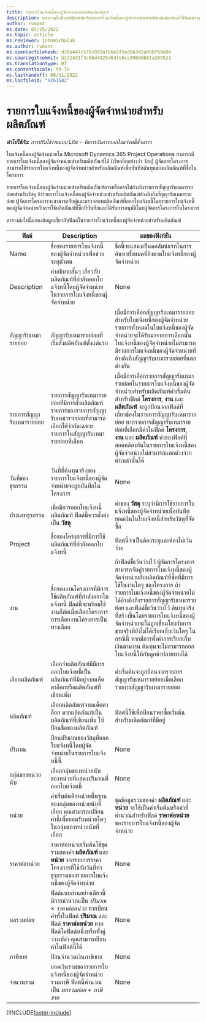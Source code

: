 ```yaml
---
title: รายการใบแจ้งหนี้ของผู้จัดจำหน่ายสำหรับผลิตภัณฑ์
description: บทความนี้อธิบายวิธีการบันทึกรายการใบแจ้งหนี้ของผู้จัดจำหน่ายสำหรับผลิตภัณฑ์และใช้ฟิลด์ต่างๆ เพื่อบันทึกการซื้อผลิตภัณฑ์จากผู้จัดจำหน่าย
author: rumant
ms.date: 03/25/2022
ms.topic: article
ms.reviewer: johnmichalak
ms.author: rumant
ms.openlocfilehash: d38a447c576c095a7bbe2f5ed84342a88bf69a9b
ms.sourcegitcommit: b2224d1f3c0bd4925d647e6ca3960db81a209521
ms.translationtype: HT
ms.contentlocale: th-TH
ms.lasthandoff: 08/11/2022
ms.locfileid: "9261582"
---
```

# <a name="vendor-invoice-lines-for-products"></a>รายการใบแจ้งหนี้ของผู้จัดจำหน่ายสำหรับผลิตภัณฑ์

_**นำไปใช้กับ:** การปรับใช้งานแบบ Lite - จัดการกับการออกใบแจ้งหนี้ชั่วคราว_

ใบแจ้งหนี้ของผู้จัดจำหน่ายใน Microsoft Dynamics 365 Project Operations สามารถมีรายการใบแจ้งหนี้ของผู้จัดจำหน่ายสำหรับผลิตภัณฑ์ได้ (เรียกอีกอย่างว่า วัสดุ) ผู้จัดการโครงการสามารถใช้รายการใบแจ้งหนี้ของผู้จัดจำหน่ายสำหรับผลิตภัณฑ์เพื่อบันทึกต้นทุนของผลิตภัณฑ์ที่ซื้อในโครงการ

รายการใบแจ้งหนี้ของผู้จัดจำหน่ายสำหรับผลิตภัณฑ์อาจหรืออาจไม่อ้างอิงรายการสัญญารับเหมารายย่อยสำหรับวัสดุ ถ้ารายการใบแจ้งหนี้ของผู้จัดจำหน่ายสำหรับผลิตภัณฑ์อ้างอิงถึงสัญญารับเหมารายย่อย ผู้จัดการโครงการจะสามารถจับคู่และตรวจสอบผลิตภัณฑ์ที่ออกใบแจ้งหนี้โดยรายการใบแจ้งหนี้ของผู้จัดจำหน่ายกับการใช้ผลิตภัณฑ์ที่ซื้อที่บันทึกและได้รับการอนุมัติโดยผู้จัดการโครงการในโครงการ

ตารางต่อไปนี้แสดงข้อมูลเกี่ยวกับฟิลด์ในรายการใบแจ้งหนี้ของผู้จัดจำหน่ายสำหรับผลิตภัณฑ์

| ฟิลด์ | Description | ผลของฟังก์ชัน |
| --- | --- | --- |
| Name | ชื่อของรายการใบแจ้งหนี้ของผู้จัดจำหน่ายเพื่อช่วยระบุตัวตน | ชื่อนี้จะแสดงเป็นคอลัมน์แรกในการค้นหาทั้งหมดที่อิงตามใบแจ้งหนี้ของผู้จัดจำหน่าย |
| Description | คำอธิบายสั้นๆ เกี่ยวกับผลิตภัณฑ์ที่กำลังออกใบแจ้งหนี้โดยผู้จัดจำหน่ายในรายการใบแจ้งหนี้ของผู้จัดจำหน่าย | None |
| สัญญารับเหมารายย่อย | สัญญารับเหมารายย่อยที่เริ่มสั่งผลิตภัณฑ์ตั้งแต่แรก | เมื่อมีการเลือกสัญญารับเหมารายย่อยสำหรับใบแจ้งหนี้ของผู้จัดจำหน่าย รายการทั้งหมดในใบแจ้งหนี้ของผู้จัดจำหน่ายจะได้รับมาจากการเลือกนั้น ใบแจ้งหนี้ของผู้จัดจำหน่ายไม่สามารถมีรายการใบแจ้งหนี้ของผู้จัดจำหน่ายที่อ้างอิงถึงสัญญารับเหมารายย่อยที่แตกต่างกัน |
| รายการสัญญารับเหมารายย่อย | รายการสัญญารับเหมารายย่อยที่มีการสั่งผลิตภัณฑ์ รายการของรายการสัญญารับเหมารายย่อยที่สามารถเลือกได้จำกัดเฉพาะรายการในสัญญารับเหมารายย่อยที่เลือก | เมื่อมีการเลือกรายการสัญญารับเหมารายย่อยในรายการใบแจ้งหนี้ของผู้จัดจำหน่ายสำหรับผลิตภัณฑ์ค่าเริ่มต้นสำหรับฟิลด์ **โครงการ**, **งาน** และ **ผลิตภัณฑ์** จะถูกป้อนจากฟิลด์ที่เกี่ยวข้องในรายการสัญญารับเหมารายย่อย หากรายการสัญญารับเหมารายย่อยที่เลือกมีค่าในฟิลด์ **โครงการ**, **งาน** และ **ผลิตภัณฑ์** ค่าของฟิลด์ที่สอดคล้องกันในรายการใบแจ้งหนี้ของผู้จัดจำหน่ายไม่สามารถแตกต่างจากค่าเหล่านั้นได้ |
| วันที่ของธุรกรรม | วันที่ที่ต้นทุนจริงของรายการใบแจ้งหนี้ของผู้จัดจำหน่ายจะถูกบันทึกในโครงการ | None|
| ประเภทธุรกรรม | เมื่อมีการออกใบแจ้งหนี้ผลิตภัณฑ์ ฟิลด์นี้ควรตั้งค่าเป็น **วัสดุ** | ค่าของ **วัสดุ** ระบุว่ามีการใช้รายการใบแจ้งหนี้ของผู้จัดจำหน่ายเพื่อบันทึกยอดเงินในใบแจ้งหนี้สำหรับวัสดุที่จัดซื้อ |
| Project | ชื่อของโครงการที่มีการใช้ผลิตภัณฑ์ที่กำลังออกใบแจ้งหนี้ | ฟิลด์นี้จำเป็นต้องระบุและต้องไม่เว้นว่าง |
| งาน | ชื่อของงานโครงการที่มีการใช้ผลิตภัณฑ์ที่กำลังออกใบแจ้งหนี้ ฟิลด์นี้จะพร้อมใช้งานก็ต่อเมื่อเลือกโครงการ การเลือกงานโครงการเป็นทางเลือก | ถ้าฟิลด์นี้เว้นว่างไว้ ผู้จัดการโครงการสามารถจับคู่รายการใบแจ้งหนี้ของผู้จัดจำหน่ายกับผลิตภัณฑ์ที่ซื้อที่มีการใช้ในงานใดๆ ของโครงการ ถ้ารายการใบแจ้งหนี้ของผู้จัดจำหน่ายไม่ได้อ้างอิงถึงรายการสัญญารับเหมารายย่อย และฟิลด์นี้เว้นว่างไว้ ต้นทุนจริงที่สร้างขึ้นโดยรายการใบแจ้งหนี้ของผู้จัดจำหน่ายจะไม่ถูกเชื่อมโยงกับการขายจริงที่ยังไม่ได้เรียกเก็บเงินใดๆ ในกรณีนี้ หากมีการตั้งค่าการเรียกเก็บเงินตามงาน ต้นทุนจะไม่สามารถออกใบแจ้งหนี้ให้กับลูกค้าปลายทางได้ |
| เลือกผลิตภัณฑ์ | เลือกว่าผลิตภัณฑ์มีมีการออกใบแจ้งหนี้เป็นผลิตภัณฑ์ที่มีอยู่จากแค็ตตาล็อกหรือผลิตภัณฑ์ที่เขียนเพิ่ม | ค่าเริ่มต้นจะถูกป้อนจากรายการสัญญารับเหมารายย่อยเมื่อเลือกรายการสัญญารับเหมารายย่อย |
| ผลิตภัณฑ์ | เลือกผลิตภัณฑ์จากแค็ตตาล็อก หากผลิตภัณฑ์เป็นผลิตภัณฑ์ที่เขียนเพิ่ม ให้ป้อนชื่อของผลิตภัณฑ์ | ฟิลด์นี้ใช้เพื่อป้อนราคาซื้อเริ่มต้นสำหรับผลิตภัณฑ์ที่มีอยู่ |
| ปริมาณ | ป้อนปริมาณของวัสดุที่ออกใบแจ้งหนี้โดยผู้จัดจำหน่ายในรายการใบแจ้งหนี้นี้ | None |
| กลุ่มของหน่วยนับ | เลือกกลุ่มของหน่วยนับของหน่วยที่แสดงปริมาณที่ออกใบแจ้งหนี้ | None |
| หน่วย | ค่าเริ่มต้นคือหน่วยพื้นฐานของกลุ่มของหน่วยนับที่เลือก คุณสามารถเปลี่ยนค่านี้เพื่อยอมรับหน่วยใดๆ ในกลุ่มของหน่วยนับที่เลือก | ชุดข้อมูลรวมของค่า **ผลิตภัณฑ์** และ **หน่วย** จะใช้เป็นค่าเริ่มต้นหรือค่าที่คำนวณสำหรับฟิลด์ **ราคาต่อหน่วย** ของรายการใบแจ้งหนี้ของผู้จัดจำหน่าย |
| ราคาต่อหน่วย | ราคาต่อหน่วยเริ่มต้นใช้ชุดรวมของค่า **ผลิตภัณฑ์** และ **หน่วย** จากรายการราคาโครงการที่ใช้กับวันที่ทำธุรกรรมของรายการใบแจ้งหนี้ของผู้จัดจำหน่าย | None |
| ผลรวมย่อย | ฟิลด์แบบอ่านอย่างเดียวนี้มีการคำนวณเป็น *ปริมาณ* &times; *ราคาต่อหน่วย*  หากป้อนค่าทั้งในฟิลด์ **ปริมาณ** และฟิลด์ **ราคาต่อหน่วย** หากฟิลด์ใดฟิลด์หนึ่งหรือทั้งคู่ว่างเปล่า คุณสามารถป้อนค่าในฟิลด์นี้ได้ | None |
| ภาษีขาย | ป้อนจำนวนเงินภาษีขาย | None |
| จำนวนรวม | ยอดเงินรวมของรายการใบแจ้งหนี้ของผู้จัดจำหน่าย รวมภาษี ฟิลด์นี้คำนวณเป็น *ผลรวมย่อย* + *ภาษีขาย* | None |

[!INCLUDE[footer-include](../../includes/footer-banner.md)]
